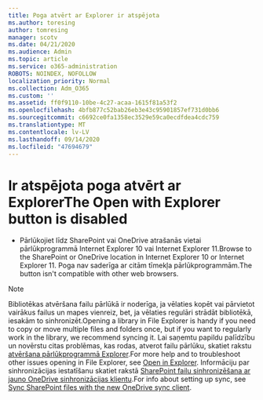 ```yaml
---
title: Poga atvērt ar Explorer ir atspējota
ms.author: toresing
author: tomresing
manager: scotv
ms.date: 04/21/2020
ms.audience: Admin
ms.topic: article
ms.service: o365-administration
ROBOTS: NOINDEX, NOFOLLOW
localization_priority: Normal
ms.collection: Adm_O365
ms.custom: ''
ms.assetid: ff0f9110-10be-4c27-acaa-1615f81a53f2
ms.openlocfilehash: 4bfb877c52bab26eb3e43c95901857ef731d0bb6
ms.sourcegitcommit: c6692ce0fa1358ec3529e59ca0ecdfdea4cdc759
ms.translationtype: MT
ms.contentlocale: lv-LV
ms.lasthandoff: 09/14/2020
ms.locfileid: "47694679"
---
```

# <a name="the-open-with-explorer-button-is-disabled"></a><span data-ttu-id="3e16d-102">Ir atspējota poga atvērt ar Explorer</span><span class="sxs-lookup"><span data-stu-id="3e16d-102">The Open with Explorer button is disabled</span></span>

- <span data-ttu-id="3e16d-103">Pārlūkojiet līdz SharePoint vai OneDrive atrašanās vietai pārlūkprogrammā Internet Explorer 10 vai Internet Explorer 11.</span><span class="sxs-lookup"><span data-stu-id="3e16d-103">Browse to the SharePoint or OneDrive location in Internet Explorer 10 or Internet Explorer 11.</span></span> <span data-ttu-id="3e16d-104">Poga nav saderīga ar citām tīmekļa pārlūkprogrammām.</span><span class="sxs-lookup"><span data-stu-id="3e16d-104">The button isn't compatible with other web browsers.</span></span>
    
> [!NOTE]
> <span data-ttu-id="3e16d-105">Bibliotēkas atvēršana failu pārlūkā ir noderīga, ja vēlaties kopēt vai pārvietot vairākus failus un mapes vienreiz, bet, ja vēlaties regulāri strādāt bibliotēkā, iesakām to sinhronizēt.</span><span class="sxs-lookup"><span data-stu-id="3e16d-105">Opening a library in File Explorer is handy if you need to copy or move multiple files and folders once, but if you want to regularly work in the library, we recommend syncing it.</span></span> <span data-ttu-id="3e16d-106">Lai saņemtu papildu palīdzību un novērstu citas problēmas, kas rodas, atverot failu pārlūku, skatiet rakstu [atvēršana pārlūkprogrammā Explorer](https://go.microsoft.com/fwlink/?linkid=871665).</span><span class="sxs-lookup"><span data-stu-id="3e16d-106">For more help and to troubleshoot other issues opening in File Explorer, see [Open in Explorer](https://go.microsoft.com/fwlink/?linkid=871665).</span></span> <span data-ttu-id="3e16d-107">Informāciju par sinhronizācijas iestatīšanu skatiet rakstā [SharePoint failu sinhronizēšana ar jauno OneDrive sinhronizācijas klientu](https://go.microsoft.com/fwlink/?linkid=871666).</span><span class="sxs-lookup"><span data-stu-id="3e16d-107">For info about setting up sync, see [Sync SharePoint files with the new OneDrive sync client](https://go.microsoft.com/fwlink/?linkid=871666).</span></span> 
  

